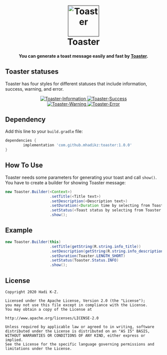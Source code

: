 <h1 align="center">
  <br>
  <a href=""><img src="https://user-images.githubusercontent.com/22215824/88429873-ac11d280-ce0c-11ea-9de7-010353e6d32d.png" alt="Toaster" width="100"></a>
  <br>
  Toaster
  <br>
</h1>

<h4 align="center">You can generate a toast message easily and fast by <a href="https://github.com/mhadikz/Toaster/" target="_blank">Toaster</a>.</h4>

## Toaster statuses

Toaster has four styles for different statuses that include information, success, warning, and error.

<p align="center">
  <a href="https://github.com/mhadikz/Toaster">
    <img src="https://user-images.githubusercontent.com/22215824/88429645-3dcd1000-ce0c-11ea-9a72-0a8561887e7e.png" alt="Toaster-Information">
  </a>
  
  <a href="https://github.com/mhadikz/Toaster">
    <img src="https://user-images.githubusercontent.com/22215824/88429672-46bde180-ce0c-11ea-83a5-db3329694372.png" alt="Toaster-Success">
  </a>
  <br>
  <a href="https://github.com/mhadikz/Toaster">
    <img src="https://user-images.githubusercontent.com/22215824/88429690-4f161c80-ce0c-11ea-8ce7-64d46d6a7f6c.png" alt="Toaster-Warning">
  </a>
  
  <a href="https://github.com/mhadikz/Toaster">
    <img src="https://user-images.githubusercontent.com/22215824/88429709-563d2a80-ce0c-11ea-981b-037fe49a45f2.png" alt="Toaster-Error">
  </a>

</p>


## Dependency

Add this line to your `build.gradle` file:

```gradle
dependencies {
	    implementation 'com.github.mhadikz:toaster:1.0.0'
}
```
## How To Use

Toaster needs some parameters for generating your toast and call `show()`. You have to create a builder for showing Toaster message:

```java
new Toaster.Builder(<Context>)
                    .setTitle(<Title text>)
                    .setDescription(<Description text>)
                    .setDuration(<Duration time by selecting from Toaster>)
                    .setStatus(<Toast status by selecting from Toaster.Status>)
                    .show();
```

## Example
```java
new Toaster.Builder(this)
                    .setTitle(getString(R.string.info_title))
                    .setDescription(getString(R.string.info_description))
                    .setDuration(Toaster.LENGTH_SHORT)
                    .setStatus(Toaster.Status.INFO)
                    .show();
```

## License

    Copyright 2020 Hadi K-Z.

    Licensed under the Apache License, Version 2.0 (the "License");
    you may not use this file except in compliance with the License.
    You may obtain a copy of the License at

    http://www.apache.org/licenses/LICENSE-2.0

    Unless required by applicable law or agreed to in writing, software
    distributed under the License is distributed on an "AS IS" BASIS,
    WITHOUT WARRANTIES OR CONDITIONS OF ANY KIND, either express or implied.
    See the License for the specific language governing permissions and
    limitations under the License.
